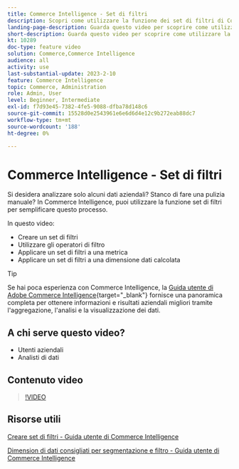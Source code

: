 ```yaml
---
title: Commerce Intelligence - Set di filtri
description: Scopri come utilizzare la funzione dei set di filtri di Commerce Intelligence per semplificare la generazione di rapporti sui dati aziendali per Adobe Commerce e Magento Open Source.
landing-page-description: Guarda questo video per scoprire come utilizzare la funzione Set di filtri di Commerce Intelligence per semplificare la generazione di rapporti sui dati aziendali.
short-description: Guarda questo video per scoprire come utilizzare la funzione dei set di filtri MBCommerce IntelligenceI per semplificare la generazione di rapporti sui dati aziendali.
kt: 10289
doc-type: feature video
solution: Commerce,Commerce Intelligence
audience: all
activity: use
last-substantial-update: 2023-2-10
feature: Commerce Intelligence
topic: Commerce, Administration
role: Admin, User
level: Beginner, Intermediate
exl-id: f7d93e45-7382-4fe5-9088-dfba78d148c6
source-git-commit: 15528d0e2543961e6e6d6d4e12c9b272eab88dc7
workflow-type: tm+mt
source-wordcount: '188'
ht-degree: 0%

---
```


# Commerce Intelligence - Set di filtri

Si desidera analizzare solo alcuni dati aziendali? Stanco di fare una pulizia manuale? In Commerce Intelligence, puoi utilizzare la funzione set di filtri per semplificare questo processo.

In questo video:

- Creare un set di filtri
- Utilizzare gli operatori di filtro
- Applicare un set di filtri a una metrica
- Applicare un set di filtri a una dimensione dati calcolata

>[!TIP]
>
>Se hai poca esperienza con Commerce Intelligence, la [Guida utente di Adobe Commerce Intelligence](https://experienceleague.adobe.com/docs/commerce-business-intelligence/mbi/guide-overview.html?lang=it){target="_blank"} fornisce una panoramica completa per ottenere informazioni e risultati aziendali migliori tramite l&#39;aggregazione, l&#39;analisi e la visualizzazione dei dati.

## A chi serve questo video?

- Utenti aziendali
- Analisti di dati

## Contenuto video

>[!VIDEO](https://video.tv.adobe.com/v/346403?quality=12&learn=on&captions=ita)

## Risorse utili

[Creare set di filtri - Guida utente di Commerce Intelligence](https://experienceleague.adobe.com/docs/commerce-business-intelligence/mbi/build/reports/ess-manage-data-filters.html?lang=it)

[Dimension di dati consigliati per segmentazione e filtro - Guida utente di Commerce Intelligence](https://experienceleague.adobe.com/docs/commerce-business-intelligence/mbi/best-practices/data/segment-filter.html?lang=it)
